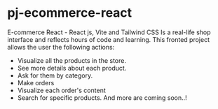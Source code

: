 # pj-ecommerce-react
E-commerce React - React js, Vite and Tailwind CSS
Is a real-life shop interface and reflects hours of code and learning.
This fronted project allows the user the following actions:
  * Visualize all the products in the store.
  * See more details about each product.
  * Ask for them by category.
  * Make orders
  * Visualize each order's content
  * Search for specific products.
And more are coming soon..!

